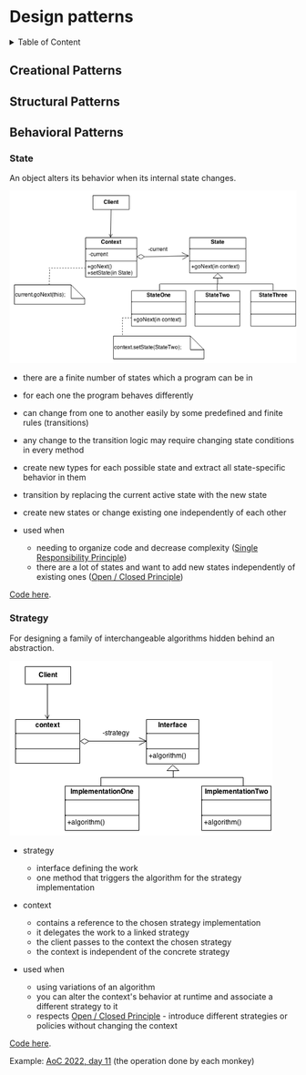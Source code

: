 # Design patterns

<details>
    <summary>Table of Content</summary>

- [Creational Patterns](#creational-patterns)
- [Structural Patterns](#structural-patterns)
- [Behavioral Patterns](#behavioral-patterns)
  - [State](#state)
  - [Strategy](#strategy)

</details>

## Creational Patterns

## Structural Patterns

## Behavioral Patterns

### State

An object alters its behavior when its internal state changes.

![img.png](../img/patterns/behavioralpatterns/state.png)

- there are a finite number of states which a program can be in
- for each one the program behaves differently
- can change from one to another easily by some predefined and finite rules (transitions)
- any change to the transition logic may require changing state conditions in every method


- create new types for each possible state and extract all state-specific behavior in them
- transition by replacing the current active state with the new state
- create new states or change existing one independently of each other


- used when
  - needing to organize code and decrease complexity ([Single Responsibility Principle](../principles/solid/readme.md))
  - there are a lot of states and want to add new states independently of existing ones ([Open / Closed Principle](../principles/solid/readme.md))

[Code here](./behavioralpatterns/state/vendingMachine_test.go).

### Strategy

For designing a family of interchangeable algorithms hidden behind an abstraction.

![img.png](../img/patterns/behavioralpatterns/strategy.png)

- strategy
  - interface defining the work
  - one method that triggers the algorithm for the strategy implementation


- context 
  - contains a reference to the chosen strategy implementation
  - it delegates the work to a linked strategy
  - the client passes to the context the chosen strategy
  - the context is independent of the concrete strategy


- used when
  - using variations of an algorithm
  - you can alter the context's behavior at runtime and associate a different strategy to it
  - respects [Open / Closed Principle](../principles/solid/readme.md) - introduce different strategies or policies without changing the context

[Code here](./behavioralpatterns/strategy/context_test.go).

Example: [AoC 2022, day 11](https://adventofcode.com/2022/day/11) (the operation done by each monkey)